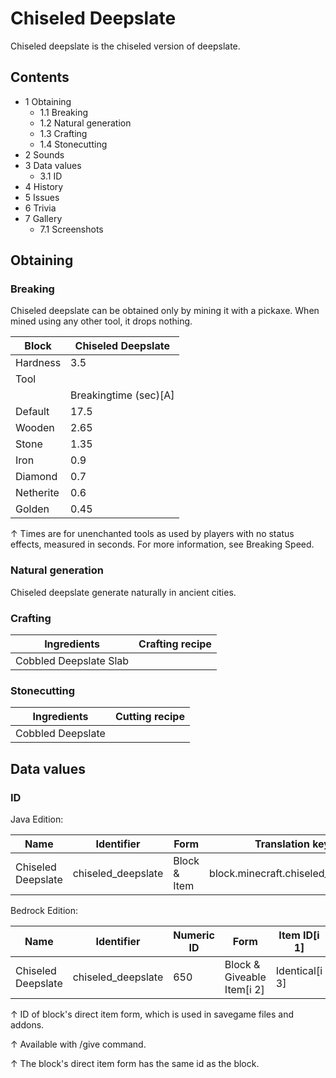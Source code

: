 # Chiseled Deepslate
Chiseled deepslate is the chiseled version of deepslate.

## Contents
- 1 Obtaining
	- 1.1 Breaking
	- 1.2 Natural generation
	- 1.3 Crafting
	- 1.4 Stonecutting
- 2 Sounds
- 3 Data values
	- 3.1 ID
- 4 History
- 5 Issues
- 6 Trivia
- 7 Gallery
	- 7.1 Screenshots

## Obtaining
### Breaking
Chiseled deepslate can be obtained only by mining it with a pickaxe. When mined using any other tool, it drops nothing.

| Block     | Chiseled Deepslate    |
|-----------|-----------------------|
| Hardness  | 3.5                   |
| Tool      |                       |
|           | Breakingtime (sec)[A] |
| Default   | 17.5                  |
| Wooden    | 2.65                  |
| Stone     | 1.35                  |
| Iron      | 0.9                   |
| Diamond   | 0.7                   |
| Netherite | 0.6                   |
| Golden    | 0.45                  |


↑ Times are for unenchanted tools as used by players with no status effects, measured in seconds. For more information, see Breaking Speed.


### Natural generation
Chiseled deepslate generate naturally in ancient cities.

### Crafting
| Ingredients            | Crafting recipe |
|------------------------|-----------------|
| Cobbled Deepslate Slab |                 |

### Stonecutting
| Ingredients       | Cutting recipe |
|-------------------|----------------|
| Cobbled Deepslate |                |

## Data values
### ID
Java Edition:

| Name               | Identifier         | Form         | Translation key                    |
|--------------------|--------------------|--------------|------------------------------------|
| Chiseled Deepslate | chiseled_deepslate | Block & Item | block.minecraft.chiseled_deepslate |

Bedrock Edition:

| Name               | Identifier         | Numeric ID | Form                       | Item ID[i 1]   | Translation key              |
|--------------------|--------------------|------------|----------------------------|----------------|------------------------------|
| Chiseled Deepslate | chiseled_deepslate | 650        | Block & Giveable Item[i 2] | Identical[i 3] | tile.chiseled_deepslate.name |


↑ ID of block's direct item form, which is used in savegame files and addons.

↑ Available with /give command.

↑ The block's direct item form has the same id as the block.


